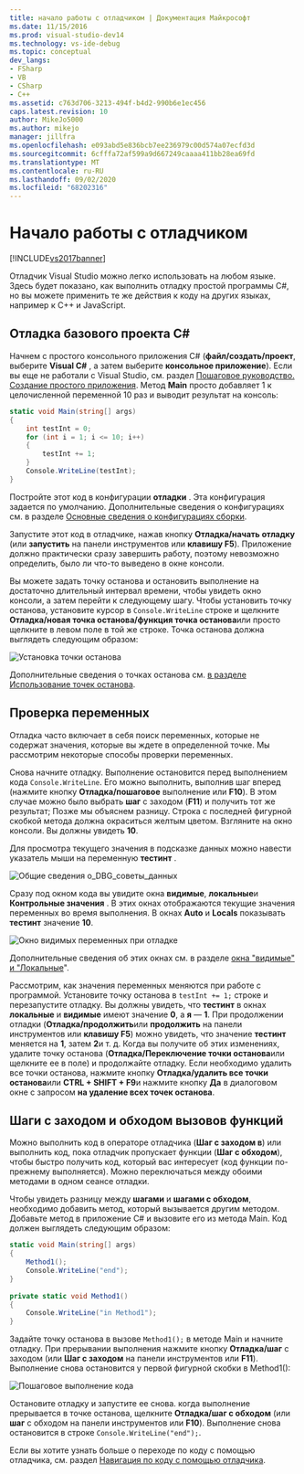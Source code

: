 ```yaml
---
title: начало работы с отладчиком | Документация Майкрософт
ms.date: 11/15/2016
ms.prod: visual-studio-dev14
ms.technology: vs-ide-debug
ms.topic: conceptual
dev_langs:
- FSharp
- VB
- CSharp
- C++
ms.assetid: c763d706-3213-494f-b4d2-990b6e1ec456
caps.latest.revision: 10
author: MikeJo5000
ms.author: mikejo
manager: jillfra
ms.openlocfilehash: e093abd5e836bcb7ee236979c00d574a07ecfd3d
ms.sourcegitcommit: 6cfffa72af599a9d667249caaaa411bb28ea69fd
ms.translationtype: MT
ms.contentlocale: ru-RU
ms.lasthandoff: 09/02/2020
ms.locfileid: "68202316"
---
```

# <a name="getting-started-with-the-debugger"></a>Начало работы с отладчиком
[!INCLUDE[vs2017banner](../includes/vs2017banner.md)]

Отладчик Visual Studio можно легко использовать на любом языке. Здесь будет показано, как выполнить отладку простой программы C#, но вы можете применить те же действия к коду на других языках, например к C++ и JavaScript.  
  
## <a name="debug-a-basic-c-project"></a><a name="BKMK_Start_debugging_a_VS_project"></a> Отладка базового проекта C#  
 Начнем с простого консольного приложения C# (**файл/создать/проект**, выберите **Visual C#** , а затем выберите **консольное приложение**). Если вы еще не работали с Visual Studio, см. раздел [Пошаговое руководство. Создание простого приложения](../ide/walkthrough-create-a-simple-application-with-visual-csharp-or-visual-basic.md). Метод **Main** просто добавляет 1 к целочисленной переменной 10 раз и выводит результат на консоль:  
  
```csharp  
static void Main(string[] args)  
{  
    int testInt = 0;  
    for (int i = 1; i <= 10; i++)  
    {  
        testInt += 1;  
    }  
    Console.WriteLine(testInt);  
}  
```  
  
 Постройте этот код в конфигурации **отладки** . Эта конфигурация задается по умолчанию. Дополнительные сведения о конфигурациях см. в разделе [Основные сведения о конфигурациях сборки](../ide/understanding-build-configurations.md).  
  
 Запустите этот код в отладчике, нажав кнопку **Отладка/начать отладку** (или **запустить** на панели инструментов или **клавишу F5**). Приложение должно практически сразу завершить работу, поэтому невозможно определить, было ли что-то выведено в окне консоли.  
  
 Вы можете задать точку останова и остановить выполнение на достаточно длительный интервал времени, чтобы увидеть окно консоли, а затем перейти к следующему шагу. Чтобы установить точку останова, установите курсор в `Console.WriteLine` строке и щелкните **Отладка/новая точка останова/функция точка останова**или просто щелкните в левом поле в той же строке. Точка останова должна выглядеть следующим образом:  
  
 ![Установка точки останова](../debugger/media/getstartedbreakpoint.png "жетстартедбреакпоинт")  
  
 Дополнительные сведения о точках останова см. [в разделе Использование точек останова](../debugger/using-breakpoints.md).  
  
## <a name="inspect-variables"></a><a name="BKMK_Inspect_Variables"></a> Проверка переменных  
 Отладка часто включает в себя поиск переменных, которые не содержат значения, которые вы ждете в определенной точке. Мы рассмотрим некоторые способы проверки переменных.  
  
 Снова начните отладку. Выполнение остановится перед выполнением кода `Console.WriteLine`. Его можно выполнить, выполнив шаг вперед (нажмите кнопку **Отладка/пошаговое** выполнение или **F10**). В этом случае можно было выбрать **шаг** с заходом (**F11**) и получить тот же результат; Позже мы объяснем разницу. Строка с последней фигурной скобкой метода должна окраситься желтым цветом. Взгляните на окно консоли. Вы должны увидеть **10**.  
  
 Для просмотра текущего значения в подсказке данных можно навести указатель мыши на переменную **тестинт** .  
  
 ![Общие сведения о&#95;DBG&#95;советы&#95;данных](../debugger/media/dbg-basics-data-tips.png "DBG_Basics_Data_Tips")  
  
 Сразу под окном кода вы увидите окна **видимые**, **локальные**и **Контрольные значения** . В этих окнах отображаются текущие значения переменных во время выполнения. В окнах **Auto** и **Locals** показывать **тестинт** значение **10**.  
  
 ![Окно видимых переменных при отладке](../debugger/media/getstartedwindows.png "жетстартедвиндовс")  
  
 Дополнительные сведения об этих окнах см. в разделе [окна "видимые" и "Локальные](../debugger/autos-and-locals-windows.md)".  
  
 Рассмотрим, как значения переменных меняются при работе с программой. Установите точку останова в `testInt += 1;` строке и перезапустите отладку. Вы должны увидеть, что **тестинт** в окнах **локальные** и **видимые** имеют значение **0**, а **я** — **1**. При продолжении отладки (**Отладка/продолжить**или **продолжить** на панели инструментов или **клавишу F5**) можно увидеть, что значение **тестинт** меняется на **1**, затем **2**и т. д. Когда вы получите об этих изменениях, удалите точку останова (**Отладка/Переключение точки останова**или щелкните ее в поле) и продолжайте отладку. Если необходимо удалить все точки останова, нажмите кнопку **Отладка/удалить все точки останова**или **CTRL + SHIFT + F9**и нажмите кнопку **Да** в диалоговом окне с запросом **на удаление всех точек останова**.  
  
## <a name="stepping-into-and-over-function-calls"></a>Шаги с заходом и обходом вызовов функций  
 Можно выполнить код в операторе отладчика (**Шаг с заходом в**) или выполнить код, пока отладчик пропускает функции (**Шаг с обходом**), чтобы быстро получить код, который вас интересует (код функции по-прежнему выполняется). Можно переключаться между обоими методами в одном сеансе отладки.  
  
 Чтобы увидеть разницу между **шагами** и **шагами с обходом**, необходимо добавить метод, который вызывается другим методом. Добавьте метод в приложение C# и вызовите его из метода Main. Код должен выглядеть следующим образом:  
  
```csharp  
static void Main(string[] args)  
{  
    Method1();  
    Console.WriteLine("end");  
}  
  
private static void Method1()  
{  
    Console.WriteLine("in Method1");  
}  
```  
  
 Задайте точку останова в вызове `Method1();` в методе Main и начните отладку. При прерывании выполнения нажмите кнопку **Отладка/шаг** с заходом (или **Шаг с заходом** на панели инструментов или **F11**). Выполнение снова остановится у первой фигурной скобки в Method1():  
  
 ![Пошаговое выполнение кода](../debugger/media/getstartedstepinto.png "жетстартедстепинто")  
  
 Остановите отладку и запустите ее снова. когда выполнение прерывается в точке останова, щелкните **Отладка/шаг с обходом** (или **шаг** с обходом на панели инструментов или **F10**). Выполнение снова остановится в строке `Console.WriteLine("end");`.  
  
 Если вы хотите узнать больше о переходе по коду с помощью отладчика, см. раздел [Навигация по коду с помощью отладчика](../debugger/navigating-through-code-with-the-debugger.md).
